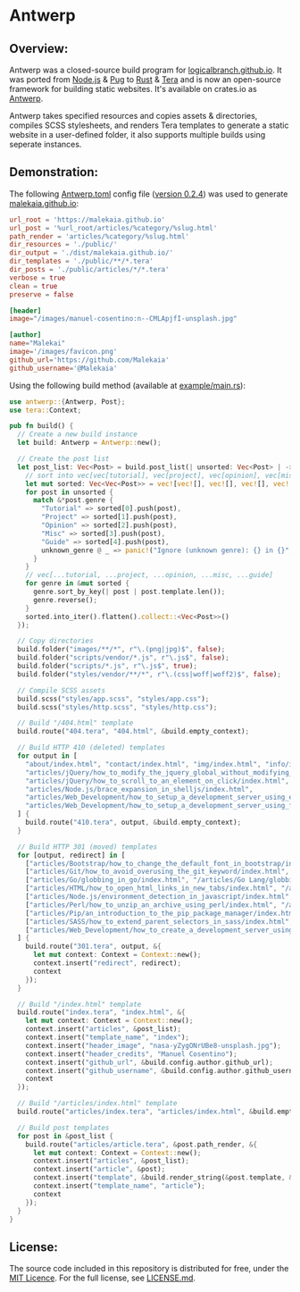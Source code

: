 # Antwerp
## Overview:
Antwerp was a closed-source build program for [logicalbranch.github.io](https://logicalbranch.github.io). It was ported from [Node.js](https://nodejs.org/en/) & [Pug](https://pugjs.org/api/getting-started.html) to [Rust](https://www.rust-lang.org/) & [Tera](https://tera.netlify.app/) and is now an open-source framework for building static websites. It's available on crates.io as [Antwerp](https://crates.io/crates/antwerp).

Antwerp takes specified resources and copies assets & directories, compiles SCSS stylesheets, and renders Tera templates to generate a static website in a user-defined folder, it also supports multiple builds using seperate instances.

## Demonstration:
The following [Antwerp.toml](https://github.com/Malekaia/Antwerp/blob/main/example/Antwerp.toml) config file ([version 0.2.4](https://crates.io/crates/antwerp/0.2.4)) was used to generate [malekaia.github.io](https://malekaia.github.io):

```toml
url_root = 'https://malekaia.github.io'
url_post = '%url_root/articles/%category/%slug.html'
path_render = 'articles/%category/%slug.html'
dir_resources = './public/'
dir_output = './dist/malekaia.github.io/'
dir_templates = './public/**/*.tera'
dir_posts = './public/articles/*/*.tera'
verbose = true
clean = true
preserve = false

[header]
image="/images/manuel-cosentino:n--CMLApjfI-unsplash.jpg"

[author]
name="Malekai"
image='/images/favicon.png'
github_url='https://github.com/Malekaia'
github_username='@Malekaia'
```

Using the following build method (available at [example/main.rs](https://github.com/Malekaia/Antwerp/blob/main/example/main.rs)):

```rust
use antwerp::{Antwerp, Post};
use tera::Context;

pub fn build() {
  // Create a new build instance
  let build: Antwerp = Antwerp::new();

  // Create the post list
  let post_list: Vec<Post> = build.post_list(| unsorted: Vec<Post> | -> Vec<Post> {
    // sort into vec[vec[tutorial], vec[project], vec[opinion], vec[misc], vec[guide]]
    let mut sorted: Vec<Vec<Post>> = vec![vec![], vec![], vec![], vec![], vec![]];
    for post in unsorted {
      match &*post.genre {
        "Tutorial" => sorted[0].push(post),
        "Project" => sorted[1].push(post),
        "Opinion" => sorted[2].push(post),
        "Misc" => sorted[3].push(post),
        "Guide" => sorted[4].push(post),
        unknown_genre @ _ => panic!("Ignore (unknown genre): {} in {}", unknown_genre, post.path_template)
      }
    }
    // vec[...tutorial, ...project, ...opinion, ...misc, ...guide]
    for genre in &mut sorted {
      genre.sort_by_key(| post | post.template.len());
      genre.reverse();
    }
    sorted.into_iter().flatten().collect::<Vec<Post>>()
  });

  // Copy directories
  build.folder("images/**/*", r"\.(png|jpg)$", false);
  build.folder("scripts/vendor/*.js", r"\.js$", false);
  build.folder("scripts/*.js", r"\.js$", true);
  build.folder("styles/vendor/**/*", r"\.(css|woff|woff2)$", false);

  // Compile SCSS assets
  build.scss("styles/app.scss", "styles/app.css");
  build.scss("styles/http.scss", "styles/http.css");

  // Build "/404.html" template
  build.route("404.tera", "404.html", &build.empty_context);

  // Build HTTP 410 (deleted) templates
  for output in [
    "about/index.html", "contact/index.html", "img/index.html", "info/index.html",
    "articles/jQuery/how_to_modify_the_jquery_global_without_modifying_jquery/index.html",
    "articles/jQuery/how_to_scroll_to_an_element_on_click/index.html",
    "articles/Node.js/brace_expansion_in_shelljs/index.html",
    "articles/Web_Development/how_to_setup_a_development_server_using_express/index.html",
    "articles/Web_Development/how_to_setup_a_development_server_using_flask/index.html"
  ] {
    build.route("410.tera", output, &build.empty_context);
  }

  // Build HTTP 301 (moved) templates
  for [output, redirect] in [
    ["articles/Bootstrap/how_to_change_the_default_font_in_bootstrap/index.html", "/articles/CSS/how-to-change-the-default-font-in-bootstrap.html"],
    ["articles/Git/how_to_avoid_overusing_the_git_keyword/index.html", "/articles/Git/how-to-avoid-retyping-the-git-keyword.html"],
    ["articles/Go/globbing_in_go/index.html", "/articles/Go Lang/globbing-in-go.html"],
    ["articles/HTML/how_to_open_html_links_in_new_tabs/index.html", "/articles/HTML/how-to-open-html-links-in-new-tabs.html"],
    ["articles/Node.js/environment_detection_in_javascript/index.html", "/articles/JavaScript/environment-detection-in-javascript.html"],
    ["articles/Perl/how_to_unzip_an_archive_using_perl/index.html", "/articles/Perl/how-to-call-a-subprocess-in-perl.html"],
    ["articles/Pip/an_introduction_to_the_pip_package_manager/index.html", "/articles/Python/an-introduction-to-the-pip-package-manager.html"],
    ["articles/SASS/how_to_extend_parent_selectors_in_sass/index.html", "/articles/CSS/how-to-extend-parent-selectors-in-sass.html"],
    ["articles/Web_Development/how_to_create_a_development_server_using_http_server/index.html", "/articles/Python/how-to-create-a-development-server-using-http-server.html"]
  ] {
    build.route("301.tera", output, &{
      let mut context: Context = Context::new();
      context.insert("redirect", redirect);
      context
    });
  }

  // Build "/index.html" template
  build.route("index.tera", "index.html", &{
    let mut context: Context = Context::new();
    context.insert("articles", &post_list);
    context.insert("template_name", "index");
    context.insert("header_image", "nasa-yZygONrUBe8-unsplash.jpg");
    context.insert("header_credits", "Manuel Cosentino");
    context.insert("github_url", &build.config.author.github_url);
    context.insert("github_username", &build.config.author.github_username);
    context
  });

  // Build "/articles/index.html" template
  build.route("articles/index.tera", "articles/index.html", &build.empty_context);

  // Build post templates
  for post in &post_list {
    build.route("articles/article.tera", &post.path_render, &{
      let mut context: Context = Context::new();
      context.insert("articles", &post_list);
      context.insert("article", &post);
      context.insert("template", &build.render_string(&post.template, &build.empty_context));
      context.insert("template_name", "article");
      context
    });
  }
}
```

## License:
The source code included in this repository is distributed for free, under the [MIT Licence](https://choosealicense.com/licenses/mit/). For the full license, see [LICENSE.md](https://github.com/Malekaia/Antwerp/blob/master/LICENSE.md).
